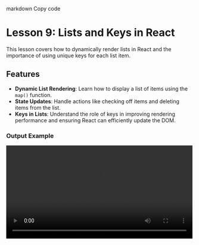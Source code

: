 
markdown
Copy code
# Lesson 9: Lists and Keys in React

This lesson covers how to dynamically render lists in React and the importance of using unique keys for each list item.

## Features

- **Dynamic List Rendering**: Learn how to display a list of items using the `map()` function.
- **State Updates**: Handle actions like checking off items and deleting items from the list.
- **Keys in Lists**: Understand the role of keys in improving rendering performance and ensuring React can efficiently update the DOM.

### Output Example

<video width="500" controls>
  <source src="./Recording.mp4" type="video/mp4">
  Your browser does not support the video tag.
</video>
